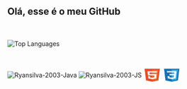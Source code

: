 ## Olá, esse é o meu GitHub 
<br><br>
<img src="https://github-readme-stats.vercel.app/api/top-langs/?username=ryansilva-2003&layout=compact&theme=codeSTACKr" alt="Top Languages">
<br><br>
<div style="display: inline_block"><br>
  <img align="center" alt="Ryansilva-2003-Java" height="45" width="45" src="https://cdn.jsdelivr.net/gh/devicons/devicon@latest/icons/java/java-original-wordmark.svg" />
  <img align="center" alt="Ryansilva-2003-JS" height="30" width="40" src="https://cdn.jsdelivr.net/gh/devicons/devicon@latest/icons/javascript/javascript-original.svg" />
  <img align="center" alt="Ryansilva-2003-HTML" height="30" width="40" src="https://raw.githubusercontent.com/devicons/devicon/master/icons/html5/html5-original.svg">
  <img align="center" alt="Ryansilva-2003-CSS" height="30" width="40" src="https://raw.githubusercontent.com/devicons/devicon/master/icons/css3/css3-original.svg">
</div>
